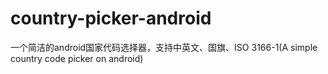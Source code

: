 # country-picker-android
一个简洁的android国家代码选择器，支持中英文、国旗、ISO 3166-1(A simple country code picker on android)

